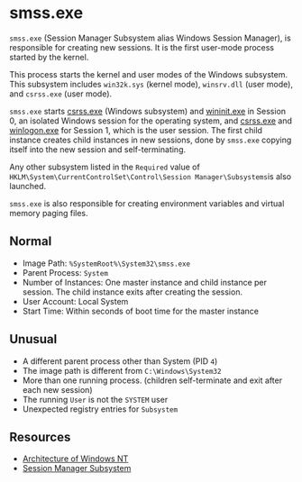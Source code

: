 # smss.exe

`smss.exe` (Session Manager Subsystem alias Windows Session Manager), is responsible for creating new sessions. It 
is the first user-mode process started by the kernel.

This process starts the kernel and user modes of the Windows subsystem. This subsystem includes 
`win32k.sys` (kernel mode), `winsrv.dll` (user mode), and `csrss.exe` (user mode). 

`smss.exe` starts [csrss.exe](csrss.md) (Windows subsystem) and [wininit.exe](wininit.md) in Session 0, an isolated 
Windows session for the operating system, and [csrss.exe](csrss.md) and [winlogon.exe](winlogon.md) for Session 1, 
which is the user session. The first child instance creates child instances in new sessions, done by `smss.exe` copying 
itself into the new session and self-terminating. 

Any other subsystem listed in the `Required` value of 
`HKLM\System\CurrentControlSet\Control\Session Manager\Subsystems`is also launched. 

`smss.exe` is also responsible for creating environment variables and virtual memory paging files.

## Normal

* Image Path:  `%SystemRoot%\System32\smss.exe`
* Parent Process:  `System`
* Number of Instances:  One master instance and child instance per session. The child instance exits after creating the session.
* User Account:  Local System
* Start Time:  Within seconds of boot time for the master instance

## Unusual

* A different parent process other than System (PID `4`)
* The image path is different from `C:\Windows\System32`
* More than one running process. (children self-terminate and exit after each new session)
* The running `User` is not the `SYSTEM` user
* Unexpected registry entries for `Subsystem`

## Resources

* [Architecture of Windows NT](https://en.wikipedia.org/wiki/Architecture_of_Windows_NT)
* [Session Manager Subsystem](https://en.wikipedia.org/wiki/Session_Manager_Subsystem)
